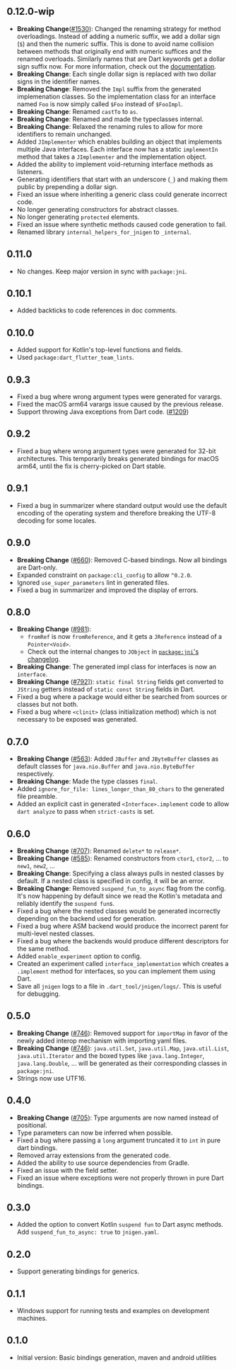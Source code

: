 ## 0.12.0-wip

- **Breaking Change**([#1530](https://github.com/dart-lang/native/pull/1530)):
  Changed the renaming strategy for method overloadings. Instead of adding a
  numeric suffix, we add a dollar sign (`$`) and then the numeric suffix. This
  is done to avoid name collision between methods that originally end with
  numeric suffices and the renamed overloads. Similarly names that are Dart
  keywords get a dollar sign suffix now. For more information, check out the
  [documentation](https://github.com/dart-lang/native/tree/main/pkgs/jnigen/docs/java_differences.md#method-overloading).
- **Breaking Change**: Each single dollar sign is replaced with two dollar signs
  in the identifier names.
- **Breaking Change**: Removed the `Impl` suffix from the generated
  implemenation classes. So the implementation class for an interface named
  `Foo` is now simply called `$Foo` instead of `$FooImpl`.
- **Breaking Change**: Renamed `castTo` to `as`.
- **Breaking Change**: Renamed and made the typeclasses internal.
- **Breaking Change**: Relaxed the renaming rules to allow for more identifiers
  to remain unchanged.
- Added `JImplementer` which enables building an object that implements multiple
  Java interfaces. Each interface now has a static `implementIn` method that
  takes a `JImplementer` and the implementation object.
- Added the ability to implement void-returning interface methods as listeners.
- Generating identifiers that start with an underscore (`_`) and making them
  public by prepending a dollar sign.
- Fixed an issue where inheriting a generic class could generate incorrect code.
- No longer generating constructors for abstract classes.
- No longer generating `protected` elements.
- Fixed an issue where synthetic methods caused code generation to fail.
- Renamed library `internal_helpers_for_jnigen` to `_internal`.

## 0.11.0

- No changes. Keep major version in sync with `package:jni`.

## 0.10.1

- Added backticks to code references in doc comments.

## 0.10.0

- Added support for Kotlin's top-level functions and fields.
- Used `package:dart_flutter_team_lints`.

## 0.9.3

- Fixed a bug where wrong argument types were generated for varargs.
- Fixed the macOS arm64 varargs issue caused by the previous release.
- Support throwing Java exceptions from Dart code.
  ([#1209](https://github.com/dart-lang/native/issues/1209))

## 0.9.2

- Fixed a bug where wrong argument types were generated for 32-bit
  architectures. This temporarily breaks generated bindings for macOS arm64,
  until the fix is cherry-picked on Dart stable.

## 0.9.1

- Fixed a bug in summarizer where standard output would use the default encoding
  of the operating system and therefore breaking the UTF-8 decoding for some
  locales.

## 0.9.0

- **Breaking Change** ([#660](https://github.com/dart-lang/native/issues/660)):
  Removed C-based bindings. Now all bindings are Dart-only.
- Expanded constraint on `package:cli_config` to allow `^0.2.0`.
- Ignored `use_super_parameters` lint in generated files.
- Fixed a bug in summarizer and improved the display of errors.

## 0.8.0

- **Breaking Change** ([#981](https://github.com/dart-lang/native/issues/981)):
  - `fromRef` is now `fromReference`, and it gets a `JReference` instead of a
    `Pointer<Void>`.
  - Check out the internal changes to `JObject` in
    [`package:jni`'s changelog](https://github.com/dart-lang/native/blob/main/pkgs/jni/CHANGELOG.md#080-wip).
- **Breaking Change**: The generated impl class for interfaces is now an
  `interface`.
- **Breaking Change** ([#792](https://github.com/dart-lang/native/issues/792)]):
  `static final String` fields get converted to `JString` getters instead of
  `static const String` fields in Dart.
- Fixed a bug where a package would either be searched from sources or classes
  but not both.
- Fixed a bug where `<clinit>` (class initialization method) which is not
  necessary to be exposed was generated.

## 0.7.0

- **Breaking Change** ([#563](https://github.com/dart-lang/native/issues/563)):
  Added `JBuffer` and `JByteBuffer` classes as default classes for
  `java.nio.Buffer` and `java.nio.ByteBuffer` respectively.
- **Breaking Change**: Made the type classes `final`.
- Added `ignore_for_file: lines_longer_than_80_chars` to the generated file
  preamble.
- Added an explicit cast in generated `<Interface>.implement` code to allow
  `dart analyze` to pass when `strict-casts` is set.

## 0.6.0

- **Breaking Change** ([#707](https://github.com/dart-lang/native/issues/707)):
  Renamed `delete*` to `release*`.
- **Breaking Change** ([#585](https://github.com/dart-lang/native/issues/585)):
  Renamed constructors from `ctor1`, `ctor2`, ... to `new1`, `new2`, ...
- **Breaking Change**: Specifying a class always pulls in nested classes by
  default. If a nested class is specified in config, it will be an error.
- **Breaking Change**: Removed `suspend_fun_to_async` flag from the config. It's
  now happening by default since we read the Kotlin's metadata and reliably
  identify the `suspend fun`s.
- Fixed a bug where the nested classes would be generated incorrectly depending
  on the backend used for generation.
- Fixed a bug where ASM backend would produce the incorrect parent for
  multi-level nested classes.
- Fixed a bug where the backends would produce different descriptors for the
  same method.
- Added `enable_experiment` option to config.
- Created an experiment called `interface_implementation` which creates a
  `.implement` method for interfaces, so you can implement them using Dart.
- Save all `jnigen` logs to a file in `.dart_tool/jnigen/logs/`. This is useful
  for debugging.

## 0.5.0

- **Breaking Change** ([#746](https://github.com/dart-lang/native/issues/746)):
  Removed support for `importMap` in favor of the newly added interop mechanism
  with importing yaml files.
- **Breaking Change** ([#746](https://github.com/dart-lang/native/issues/746)):
  `java.util.Set`, `java.util.Map`, `java.util.List`, `java.util.Iterator` and
  the boxed types like `java.lang.Integer`, `java.lang.Double`, ... will be
  generated as their corresponding classes in `package:jni`.
- Strings now use UTF16.

## 0.4.0

- **Breaking Change** ([#705](https://github.com/dart-lang/native/issues/705)):
  Type arguments are now named instead of positional.
- Type parameters can now be inferred when possible.
- Fixed a bug where passing a `long` argument truncated it to `int` in pure dart
  bindings.
- Removed array extensions from the generated code.
- Added the ability to use source dependencies from Gradle.
- Fixed an issue with the field setter.
- Fixed an issue where exceptions were not properly thrown in pure Dart
  bindings.

## 0.3.0

- Added the option to convert Kotlin `suspend fun` to Dart async methods. Add
  `suspend_fun_to_async: true` to `jnigen.yaml`.

## 0.2.0

- Support generating bindings for generics.

## 0.1.1

- Windows support for running tests and examples on development machines.

## 0.1.0

- Initial version: Basic bindings generation, maven and android utilities
